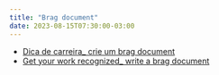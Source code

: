 ```yaml
---
title: "Brag document"
date: 2023-08-15T07:30:00-03:00
---
```

- [Dica de carreira_ crie um brag document](https://eltonminetto.dev/post/2022-04-14-brag-document/)
- [Get your work recognized_ write a brag document](https://jvns.ca/blog/brag-documents/)